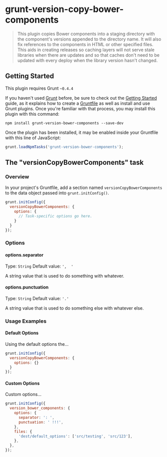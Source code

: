 # grunt-version-copy-bower-components

> This plugin copies Bower components into a staging directory with the component's versions appended to the directory name.  It will also fix references to the components in HTML or other specified files.  This aids in creating releases so caching layers will not serve stale libraries when there are updates and so that caches don't need to be updated with every deploy when the library version hasn't changed.

## Getting Started
This plugin requires Grunt `~0.4.4`

If you haven't used [Grunt](http://gruntjs.com/) before, be sure to check out the [Getting Started](http://gruntjs.com/getting-started) guide, as it explains how to create a [Gruntfile](http://gruntjs.com/sample-gruntfile) as well as install and use Grunt plugins. Once you're familiar with that process, you may install this plugin with this command:

```shell
npm install grunt-version-bower-components --save-dev
```

Once the plugin has been installed, it may be enabled inside your Gruntfile with this line of JavaScript:

```js
grunt.loadNpmTasks('grunt-version-bower-components');
```

## The "versionCopyBowerComponents" task

### Overview
In your project's Gruntfile, add a section named `versionCopyBowerComponents` to the data object passed into `grunt.initConfig()`.

```js
grunt.initConfig({
  versionCopyBowerComponents: {
    options: {
      // Task-specific options go here.
    }
  }
});
```

### Options

#### options.separator
Type: `String`
Default value: `',  '`

A string value that is used to do something with whatever.

#### options.punctuation
Type: `String`
Default value: `'.'`

A string value that is used to do something else with whatever else.

### Usage Examples

#### Default Options
Using the default options the...

```js
grunt.initConfig({
  versionCopyBowerComponents: {
    options: {}
  }
});
```

#### Custom Options
Custom options...

```js
grunt.initConfig({
  version_bower_components: {
    options: {
      separator: ': ',
      punctuation: ' !!!',
    },
    files: {
      'dest/default_options': ['src/testing', 'src/123'],
    },
  },
});
```

